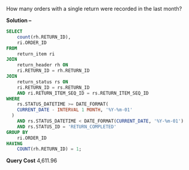 How many orders with a single return were recorded in the last month?

**Solution –**
```sql 
SELECT
	count(rh.RETURN_ID),
	ri.ORDER_ID 
FROM
	return_item ri
JOIN
    return_header rh ON
	ri.RETURN_ID = rh.RETURN_ID
JOIN 
	return_status rs ON
	ri.RETURN_ID = rs.RETURN_ID
	AND ri.RETURN_ITEM_SEQ_ID = rs.RETURN_ITEM_SEQ_ID
WHERE
	rs.STATUS_DATETIME >= DATE_FORMAT(
    CURRENT_DATE - INTERVAL 1 MONTH, '%Y-%m-01'
  ) 
	AND rs.STATUS_DATETIME < DATE_FORMAT(CURRENT_DATE, '%Y-%m-01')
	AND rs.STATUS_ID = 'RETURN_COMPLETED'
GROUP BY
	ri.ORDER_ID 
HAVING
    COUNT(rh.RETURN_ID) = 1;
```

**Query Cost**
4,611.96
